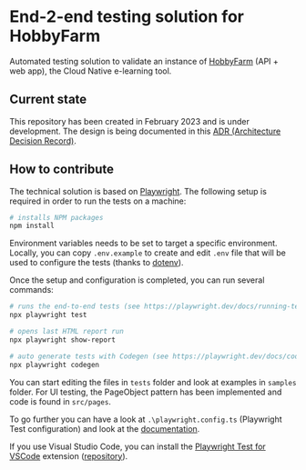 # End-2-end testing solution for HobbyFarm

Automated testing solution to validate an instance of [HobbyFarm](https://github.com/hobbyfarm) (API + web app), the Cloud Native e-learning tool.

## Current state

This repository has been created in February 2023 and is under development. The design is being documented in this [ADR (Architecture Decision Record)](docs/adr/adr-init-solution-202302.md).

## How to contribute

The technical solution is based on [Playwright](https://playwright.dev). The following setup is required in order to run the tests on a machine:

```bash
# installs NPM packages
npm install
```

Environment variables needs to be set to target a specific environment. Locally, you can copy `.env.example` to create and edit `.env` file that will be used to configure the tests (thanks to [dotenv](https://github.com/motdotla/dotenv)).

Once the setup and configuration is completed, you can run several commands:

```bash
# runs the end-to-end tests (see https://playwright.dev/docs/running-tests)
npx playwright test

# opens last HTML report run
npx playwright show-report

# auto generate tests with Codegen (see https://playwright.dev/docs/codegen for options)
npx playwright codegen
```

You can start editing the files in `tests` folder and look at examples in `samples` folder. For UI testing, the PageObject pattern has been implemented and code is found in `src/pages`.

To go further you can have a look at `.\playwright.config.ts` (Playwright Test configuration) and look at the [documentation](https://playwright.dev/docs/intro).

If you use Visual Studio Code, you can install the [Playwright Test for VSCode](https://marketplace.visualstudio.com/items?itemName=ms-playwright.playwright) extension ([repository](https://github.com/microsoft/playwright-vscode)).
